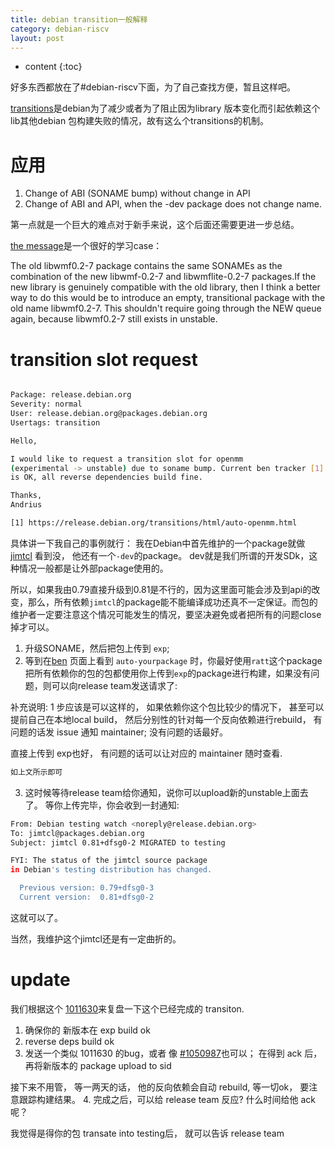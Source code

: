 ```yaml
---
title: debian transition一般解释
category: debian-riscv
layout: post
---
```

* content
{:toc}

好多东西都放在了#debian-riscv下面，为了自己查找方便，暂且这样吧。

[transitions](https://wiki.debian.org/Teams/ReleaseTeam/Transitions)是debian为了减少或者为了阻止因为library 版本变化而引起依赖这个lib其他debian 包构建失败的情况，故有这么个transitions的机制。

# 应用
1. Change of ABI (SONAME bump) without change in API
2. Change of ABI and API, when the -dev package does not change name.

第一点就是一个巨大的难点对于新手来说，这个后面还需要更进一步总结。

[the message](https://bugs.debian.org/cgi-bin/bugreport.cgi?bug=956183#46)是一个很好的学习case：

The old libwmf0.2-7 package contains the same SONAMEs as the combination of the new libwmf-0.2-7 and   libwmflite-0.2-7 packages.If the new library is genuinely
compatible with the old library, then I think a better way to do this
would be to introduce an empty, transitional package with the old name
libwmf0.2-7. This shouldn't require going through the NEW queue again,
because libwmf0.2-7 still exists in unstable.

# transition slot request

```bash

Package: release.debian.org
Severity: normal
User: release.debian.org@packages.debian.org
Usertags: transition

Hello,

I would like to request a transition slot for openmm
(experimental -> unstable) due to soname bump. Current ben tracker [1]
is OK, all reverse dependencies build fine.

Thanks,
Andrius

[1] https://release.debian.org/transitions/html/auto-openmm.html

```
具体讲一下我自己的事例就行： 我在Debian中首先维护的一个package就做 [jimtcl](https://tracker.debian.org/pkg/jimtcl)
看到没， 他还有一个`-dev`的package。 dev就是我们所谓的开发SDk，这种情况一般都是让外部package使用的。

所以，如果我由0.79直接升级到0.81是不行的，因为这里面可能会涉及到api的改变，那么，所有依赖`jimtcl`的package能不能编译成功还真不一定保证。而包的维护者一定要注意这个情况可能发生的情况，要坚决避免或者把所有的问题close掉才可以。

1. 升级SONAME，然后把包上传到 `exp`;
2. 等到在[ben](https://release.debian.org/transitions/) 页面上看到 `auto-yourpackage`  时，你最好使用`ratt`这个package把所有依赖你的包的包都使用你上传到`exp`的package进行构建，如果没有问题，则可以向release team发送请求了:

补充说明: 1 步应该是可以这样的， 如果依赖你这个包比较少的情况下， 甚至可以提前自己在本地local build， 然后分别性的针对每一个反向依赖进行rebuild， 有问题的话发 issue 通知 maintainer; 没有问题的话最好。  

直接上传到 exp也好， 有问题的话可以让对应的 maintainer 随时查看.
 
```bash
如上文所示即可
```

3. 这时候等待release team给你通知，说你可以upload新的unstable上面去了。
等你上传完毕，你会收到一封通知:

```bash
From: Debian testing watch <noreply@release.debian.org>
To: jimtcl@packages.debian.org
Subject: jimtcl 0.81+dfsg0-2 MIGRATED to testing

FYI: The status of the jimtcl source package
in Debian's testing distribution has changed.

  Previous version: 0.79+dfsg0-3
  Current version:  0.81+dfsg0-2
```
这就可以了。

当然，我维护这个jimtcl还是有一定曲折的。

# update

我们根据这个 [1011630](https://bugs.debian.org/cgi-bin/bugreport.cgi?bug=1011630)来复盘一下这个已经完成的 transiton.

1. 确保你的 新版本在 exp build ok
2. reverse deps build ok
3. 发送一个类似 1011630 的bug，或者 像 [#1050987](https://bugs.debian.org/cgi-bin/bugreport.cgi?bug=1050987)也可以； 在得到 ack 后，再将新版本的 package upload to sid

接下来不用管， 等一两天的话， 他的反向依赖会自动 rebuild, 等一切ok， 要注意跟踪构建结果。
4. 完成之后，可以给 release team 反应?  什么时间给他 ack  呢？

我觉得是得你的包 transate into  testing后， 就可以告诉 release team

